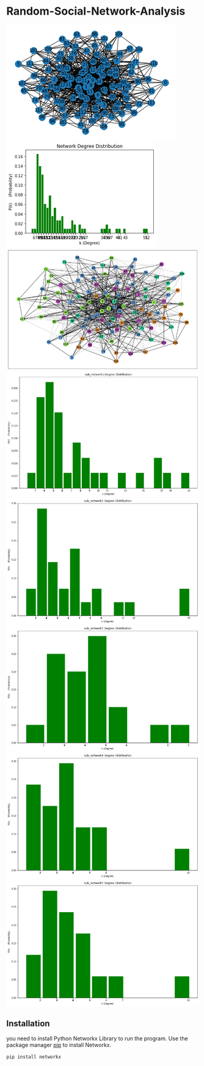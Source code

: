 # Random-Social-Network-Analysis


<img src ="SampleOutput/Figure_1.png" >
<img src ="SampleOutput/Figure_2.png" >
<img src ="SampleOutput/Figure_3.png" >
<img src ="SampleOutput/Figure_4.png" >
<img src ="SampleOutput/Figure_5.png" >
<img src ="SampleOutput/Figure_6.png" >
<img src ="SampleOutput/Figure_7.png" >
<img src ="SampleOutput/Figure_8.png" >

## Installation
you need to install Python Networkx Library to run the program.
Use the package manager [pip](https://pypi.org/project/networkx/) to install Networkx.

```bash
pip install networkx
```
